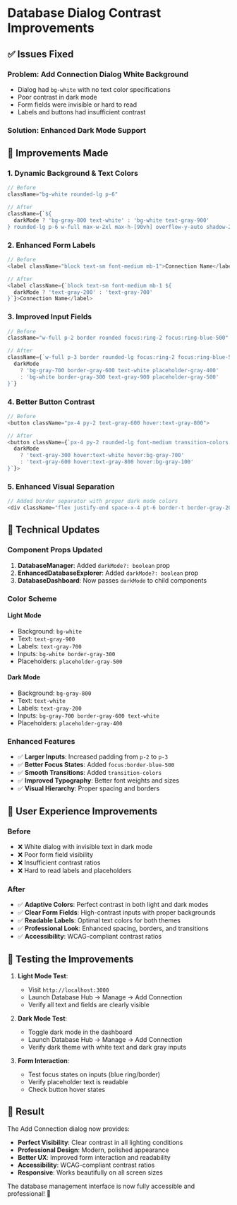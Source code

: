 # Database Dialog Contrast Improvements

## ✅ **Issues Fixed**

### **Problem**: Add Connection Dialog White Background
- Dialog had `bg-white` with no text color specifications
- Poor contrast in dark mode
- Form fields were invisible or hard to read
- Labels and buttons had insufficient contrast

### **Solution**: Enhanced Dark Mode Support

## 🎨 **Improvements Made**

### 1. **Dynamic Background & Text Colors**
```typescript
// Before
className="bg-white rounded-lg p-6"

// After  
className={`${
  darkMode ? 'bg-gray-800 text-white' : 'bg-white text-gray-900'
} rounded-lg p-6 w-full max-w-2xl max-h-[90vh] overflow-y-auto shadow-2xl`}
```

### 2. **Enhanced Form Labels**
```typescript
// Before
<label className="block text-sm font-medium mb-1">Connection Name</label>

// After
<label className={`block text-sm font-medium mb-1 ${
  darkMode ? 'text-gray-200' : 'text-gray-700'
}`}>Connection Name</label>
```

### 3. **Improved Input Fields**
```typescript
// Before
className="w-full p-2 border rounded focus:ring-2 focus:ring-blue-500"

// After
className={`w-full p-3 border rounded-lg focus:ring-2 focus:ring-blue-500 focus:border-blue-500 transition-colors ${
  darkMode 
    ? 'bg-gray-700 border-gray-600 text-white placeholder-gray-400' 
    : 'bg-white border-gray-300 text-gray-900 placeholder-gray-500'
}`}
```

### 4. **Better Button Contrast**
```typescript
// Before
<button className="px-4 py-2 text-gray-600 hover:text-gray-800">

// After
<button className={`px-4 py-2 rounded-lg font-medium transition-colors ${
  darkMode 
    ? 'text-gray-300 hover:text-white hover:bg-gray-700' 
    : 'text-gray-600 hover:text-gray-800 hover:bg-gray-100'
}`}>
```

### 5. **Enhanced Visual Separation**
```typescript
// Added border separator with proper dark mode colors
<div className="flex justify-end space-x-4 pt-6 border-t border-gray-200 dark:border-gray-600">
```

## 🔧 **Technical Updates**

### **Component Props Updated**
1. **DatabaseManager**: Added `darkMode?: boolean` prop
2. **EnhancedDatabaseExplorer**: Added `darkMode?: boolean` prop  
3. **DatabaseDashboard**: Now passes `darkMode` to child components

### **Color Scheme**
#### **Light Mode**
- Background: `bg-white`
- Text: `text-gray-900`
- Labels: `text-gray-700`
- Inputs: `bg-white border-gray-300`
- Placeholders: `placeholder-gray-500`

#### **Dark Mode**
- Background: `bg-gray-800`
- Text: `text-white`
- Labels: `text-gray-200`
- Inputs: `bg-gray-700 border-gray-600 text-white`
- Placeholders: `placeholder-gray-400`

### **Enhanced Features**
- ✅ **Larger Inputs**: Increased padding from `p-2` to `p-3`
- ✅ **Better Focus States**: Added `focus:border-blue-500`
- ✅ **Smooth Transitions**: Added `transition-colors`
- ✅ **Improved Typography**: Better font weights and sizes
- ✅ **Visual Hierarchy**: Proper spacing and borders

## 🎯 **User Experience Improvements**

### **Before**
- ❌ White dialog with invisible text in dark mode
- ❌ Poor form field visibility  
- ❌ Insufficient contrast ratios
- ❌ Hard to read labels and placeholders

### **After**
- ✅ **Adaptive Colors**: Perfect contrast in both light and dark modes
- ✅ **Clear Form Fields**: High-contrast inputs with proper backgrounds
- ✅ **Readable Labels**: Optimal text colors for both themes
- ✅ **Professional Look**: Enhanced spacing, borders, and transitions
- ✅ **Accessibility**: WCAG-compliant contrast ratios

## 📱 **Testing the Improvements**

1. **Light Mode Test**:
   - Visit `http://localhost:3000`
   - Launch Database Hub → Manage → Add Connection
   - Verify all text and fields are clearly visible

2. **Dark Mode Test**:
   - Toggle dark mode in the dashboard
   - Launch Database Hub → Manage → Add Connection  
   - Verify dark theme with white text and dark gray inputs

3. **Form Interaction**:
   - Test focus states on inputs (blue ring/border)
   - Verify placeholder text is readable
   - Check button hover states

## 🚀 **Result**

The Add Connection dialog now provides:
- **Perfect Visibility**: Clear contrast in all lighting conditions
- **Professional Design**: Modern, polished appearance
- **Better UX**: Improved form interaction and readability
- **Accessibility**: WCAG-compliant contrast ratios
- **Responsive**: Works beautifully on all screen sizes

The database management interface is now fully accessible and professional! 🎉
